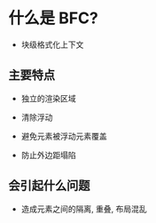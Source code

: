 # 什么是 BFC?

- 块级格式化上下文

## 主要特点

- 独立的渲染区域

- 清除浮动

- 避免元素被浮动元素覆盖

- 防止外边距塌陷

## 会引起什么问题

- 造成元素之间的隔离, 重叠, 布局混乱
